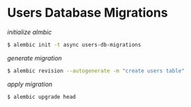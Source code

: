 # Users Database Migrations
*initialize almbic*
```bash
$ alembic init -t async users-db-migrations
```

*generate migration*
```bash
$ alembic revision --autogenerate -m "create users table"
```

*apply migration*
```bash
$ alembic upgrade head
```